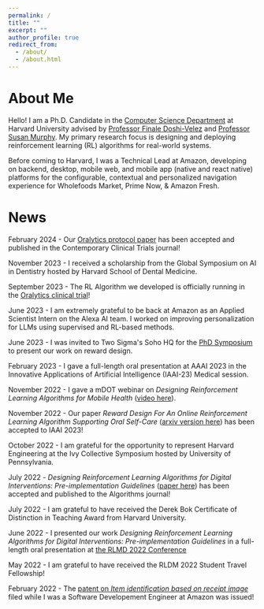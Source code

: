 ```yaml
---
permalink: /
title: ""
excerpt: ""
author_profile: true
redirect_from:
  - /about/
  - /about.html
---
```


# About Me
Hello! I am a Ph.D. Candidate in the [Computer Science Department](https://www.seas.harvard.edu/computer-science) at Harvard University advised by [Professor Finale Doshi-Velez](https://finale.seas.harvard.edu/) and [Professor Susan Murphy](http://people.seas.harvard.edu/~samurphy/). My primary research focus is designing and deploying reinforcement learning (RL) algorithms for real-world systems.

Before coming to Harvard, I was a Technical Lead at Amazon, developing on backend, desktop, mobile web, and mobile app (native and react native) platforms for the configurable, contextual and personalized navigation experience for Wholefoods Market, Prime Now, & Amazon Fresh.

# News

February 2024 - Our [Oralytics protocol paper](https://www.sciencedirect.com/science/article/abs/pii/S1551714424000387) has been accepted and published in the Contemporary Clinical Trials journal!

November 2023 - I received a scholarship from the Global Symposium on AI in Dentistry hosted by Harvard School of Dental Medicine.

September 2023 - The RL Algorithm we developed is officially running in the [Oralytics clinical trial](https://clinicaltrials.gov/study/NCT05624489)!

June 2023 - I am extremely grateful to be back at Amazon as an Applied Scientist Intern on the Alexa AI team. I worked on improving personalization for LLMs using supervised and RL-based methods.

June 2023 - I was invited to Two Sigma's Soho HQ for the [PhD Symposium](https://www.twosigma.com/events/the-discovery-two-sigma-phd-symposium-2023/) to present our work on reward design.

February 2023 - I gave a full-length oral presentation at AAAI 2023 in the Innovative Applications of Artificial Intelligence (IAAI-23) Medical session.

November 2022 - I gave a mDOT webinar on *Designing Reinforcement Learning Algorithms for Mobile Health* ([video here](https://www.youtube.com/watch?v=2Nj3YnEgSO0)).

November 2022 - Our paper *Reward Design For An Online Reinforcement Learning Algorithm Supporting Oral Self-Care* ([arxiv version here](https://arxiv.org/abs/2208.07406)) has been accepted to IAAI 2023!

October 2022 - I am grateful for the opportunity to represent Harvard Engineering at the Ivy Collective Symposium hosted by University of Pennsylvania. 

July 2022 - *Designing Reinforcement Learning Algorithms for Digital Interventions: Pre-implementation Guidelines* ([paper here](https://www.mdpi.com/1999-4893/15/8/255)) has been accepted and published to the Algorithms journal!

July 2022 - I am grateful to have received the
Derek Bok Certificate of Distinction in Teaching Award from Harvard University.

June 2022 - I presented our work *Designing Reinforcement Learning Algorithms for Digital Interventions: Pre-implementation Guidelines* in a full-length oral presentation at [the RLMD 2022 Conference](https://rldm.org/)

May 2022 - I am grateful to have received the RLDM 2022 Student Travel Fellowship!

February 2022 - The [patent on *Item identification based on receipt image*](https://patents.justia.com/patent/11257049) filed while I was a Software Developement Engineer at Amazon was issued!
